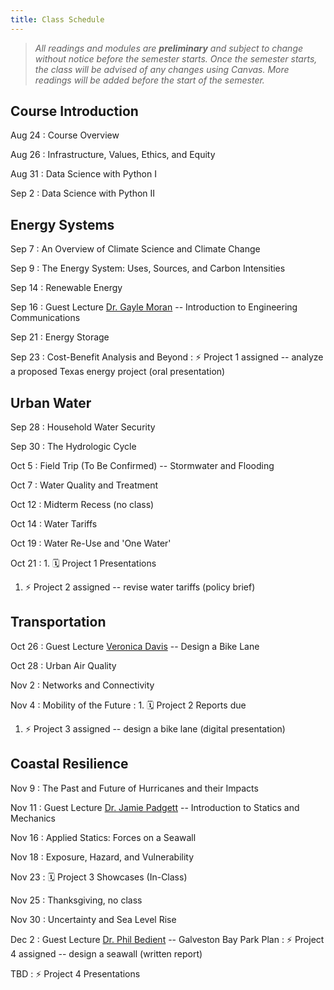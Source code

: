 ```yaml
---
title: Class Schedule
---
```


> *All readings and modules are **preliminary** and subject to change without notice before the semester starts. Once the semester starts, the class will be advised of any changes using Canvas. More readings will be added before the start of the semester.*

## Course Introduction

Aug 24
: Course Overview

Aug 26
: Infrastructure, Values, Ethics, and Equity

Aug 31
: Data Science with Python I

Sep 2
: Data Science with Python II

## Energy Systems

Sep 7
: An Overview of Climate Science and Climate Change

Sep 9
: The Energy System: Uses, Sources, and Carbon Intensities

Sep 14
: Renewable Energy

Sep 16
: Guest Lecture [Dr. Gayle Moran](https://profiles.rice.edu/faculty/gayle-moran) -- Introduction to Engineering Communications

Sep 21
: Energy Storage

Sep 23
: Cost-Benefit Analysis and Beyond
: ⚡️ Project 1 assigned -- analyze a proposed Texas energy project (oral presentation)

## Urban Water

Sep 28
: Household Water Security

Sep 30
: The Hydrologic Cycle

Oct 5
: Field Trip (To Be Confirmed) -- Stormwater and Flooding

Oct 7
: Water Quality and Treatment

Oct 12
: Midterm Recess (no class)

Oct 14
: Water Tariffs

Oct 19
: Water Re-Use and 'One Water'

Oct 21
: 1. 🗓 Project 1 Presentations
  1. ⚡️ Project 2 assigned -- revise water tariffs (policy brief)

## Transportation

Oct 26
: Guest Lecture [Veronica Davis](https://www.linkedin.com/in/veronicaodavis/) -- Design a Bike Lane

Oct 28
: Urban Air Quality

Nov 2
: Networks and Connectivity

Nov 4
: Mobility of the Future
: 1. 🗓 Project 2 Reports due
  1. ⚡️ Project 3 assigned -- design a bike lane (digital presentation)

## Coastal Resilience

Nov 9
: The Past and Future of Hurricanes and their Impacts

Nov 11
: Guest Lecture [Dr. Jamie Padgett](https://padgett.rice.edu/) -- Introduction to Statics and Mechanics

Nov 16
: Applied Statics: Forces on a Seawall

Nov 18
: Exposure, Hazard, and Vulnerability

Nov 23
: 🗓 Project 3 Showcases (In-Class)

Nov 25
: Thanksgiving, no class

Nov 30
: Uncertainty and Sea Level Rise

Dec 2
: Guest Lecture [Dr. Phil Bedient](https://profiles.rice.edu/faculty/philip-bedient) -- Galveston Bay Park Plan
: ⚡️ Project 4 assigned -- design a seawall (written report)

TBD
: ⚡️ Project 4 Presentations
